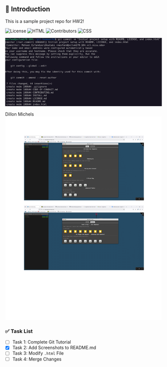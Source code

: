 ## 📝 Introduction
This is a sample project repo for HW2!

![License](https://img.shields.io/badge/License-MIT-green?style=for-the-badge)
![HTML](https://img.shields.io/badge/HTML-239120?style=for-the-badge&logo=html5&logoColor=white)
![Contributors](https://img.shields.io/badge/Contributors-3-blue?style=for-the-badge)
![CSS](https://img.shields.io/badge/CSS-239120?style=for-the-badge&logo=css3&logoColor=white)

![Project Screenshot](images/ss1.png)

Dillon Michels
![Project Screenshot](images/github_tutorial_pictures.png)

### ✅ Task List
- [ ] Task 1: Complete Git Tutorial
- [x] Task 2: Add Screenshots to README.md
- [ ] Task 3: Modify `.html` File
- [ ] Task 4: Merge Changes